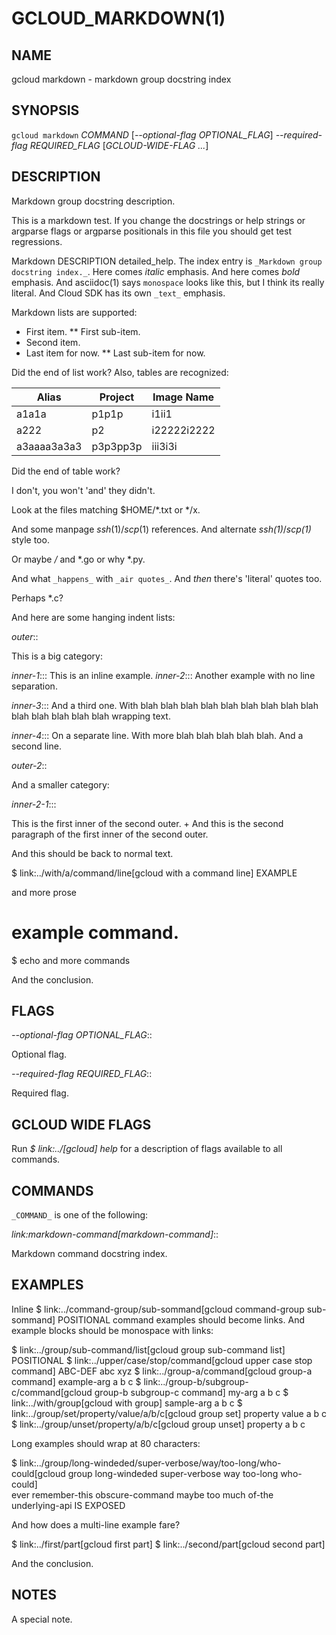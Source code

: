 # GCLOUD_MARKDOWN(1)


## NAME

gcloud markdown - markdown group docstring index


## SYNOPSIS

`gcloud markdown` _COMMAND_ [*--optional-flag* _OPTIONAL_FLAG_] *--required-flag* _REQUIRED_FLAG_ [_GCLOUD-WIDE-FLAG ..._]

## DESCRIPTION

Markdown group docstring description.

This is a markdown test. If you change the docstrings or help strings
or argparse flags or argparse positionals in this file you should get
test regressions.

Markdown DESCRIPTION detailed_help. The index entry is `_Markdown group docstring index._`.
Here comes _italic_ emphasis. And here comes *bold* emphasis. And
asciidoc(1) says `monospace` looks like this, but I think its really
literal. And Cloud SDK has its own `_text_` emphasis.

Markdown lists are supported:

* First item.
** First sub-item.
* Second item.
* Last item for now.
** Last sub-item for now.

Did the end of list work? Also, tables are recognized:

Alias | Project | Image Name
--- | --- | ---
a1a1a | p1p1p | i1ii1
a222 | p2 | i22222i2222
a3aaaa3a3a3 | p3p3pp3p | iii3i3i

Did the end of table work?

I don't, you won't 'and' they didn't.

Look at the files matching $HOME/*.txt or */x.

And some manpage *ssh*(1)/*scp*(1) references. And alternate
*ssh(1)*/*scp(1)* style too.

Or maybe */* and *.go or why *.py.

And what `_happens_` with `_air quotes_`. And _then_ there's 'literal'
quotes too.

Perhaps *.c?

And here are some hanging indent lists:

*outer*::

This is a big category:

*inner-1*::: This is an inline example.
*inner-2*::: Another example with no line separation.

*inner-3*::: And a third one. With blah blah blah blah blah blah blah blah blah blah blah blah blah blah wrapping text.

*inner-4*:::
On a separate line. With more blah blah blah blah blah.
And a second line.

*outer-2*::

And a smaller category:

*inner-2-1*:::

This is the first inner of the second outer.
+
And this is the second paragraph of the first inner of the second
outer.

And this should be back to normal text.

  $ link:../with/a/command/line[gcloud with a command line] EXAMPLE

and more prose

  # example command.
  $ echo and more commands

And the conclusion.


## FLAGS

*--optional-flag* _OPTIONAL_FLAG_::

Optional flag.

*--required-flag* _REQUIRED_FLAG_::

Required flag.


## GCLOUD WIDE FLAGS

Run *$ link:../[gcloud] help* for a description of flags available to
all commands.


## COMMANDS

`_COMMAND_` is one of the following:

*link:markdown-command[markdown-command]*::

Markdown command docstring index.


## EXAMPLES

Inline $ link:../command-group/sub-sommand[gcloud command-group sub-sommand] POSITIONAL command examples
should become links. And example blocks should be monospace with
links:

  $ link:../group/sub-command/list[gcloud group sub-command list] POSITIONAL
  $ link:../upper/case/stop/command[gcloud upper case stop command] ABC-DEF abc xyz
  $ link:../group-a/command[gcloud group-a command] example-arg a b c
  $ link:../group-b/subgroup-c/command[gcloud group-b subgroup-c command] my-arg a b c
  $ link:../with/group[gcloud with group] sample-arg a b c
  $ link:../group/set/property/value/a/b/c[gcloud group set] property value a b c
  $ link:../group/unset/property/a/b/c[gcloud group unset] property a b c

Long examples should wrap at 80 characters:

  $ link:../group/long-windeded/super-verbose/way/too-long/who-could[gcloud group long-windeded super-verbose way too-long who-could] \
      ever remember-this obscure-command maybe too much of-the \
      underlying-api IS EXPOSED

And how does a multi-line example fare?

  $ link:../first/part[gcloud first part]
  $ link:../second/part[gcloud second part]

And the conclusion.


## NOTES

A special note.
